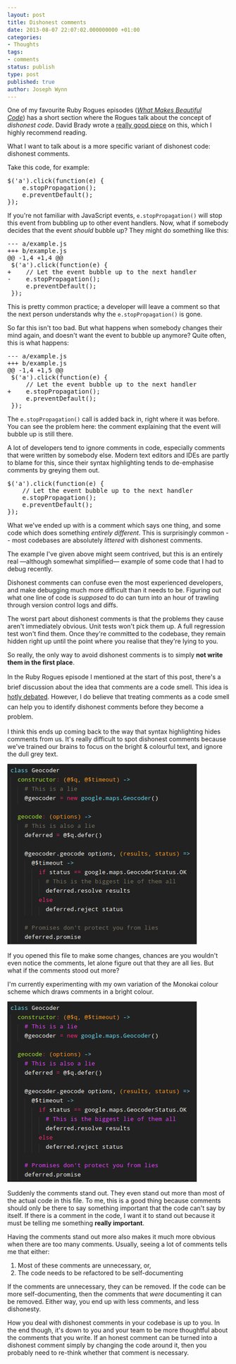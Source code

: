 ```yaml
---
layout: post
title: Dishonest comments
date: 2013-08-07 22:07:02.000000000 +01:00
categories:
- Thoughts
tags:
- comments
status: publish
type: post
published: true
author: Joseph Wynn
---
```

<p>One of my favourite Ruby Rogues episodes (<a href="http://rubyrogues.com/what-makes-beautiful-code/"><em>What Makes Beautiful Code</em></a>) has a short section where the Rogues talk about the concept of <em>dishonest code</em>. David Brady wrote a <a href="http://chalain.livejournal.com/39332.html">really good piece</a> on this, which I highly recommend reading.</p>
<p>What I want to talk about is a more specific variant of dishonest code: dishonest comments.</p>
<p>Take this code, for example:</p>
<pre class="highlight-js">$('a').click(function(e) {
    e.stopPropagation();
    e.preventDefault();
});</pre>
<p>If you're not familiar with JavaScript events, <code>e.stopPropagation()</code> will stop this event from bubbling up to other event handlers. Now, what if somebody decides that the event <em>should</em> bubble up? They might do something like this:</p>
<pre class="highlight-diff diff">--- a/example.js
+++ b/example.js
@@ -1,4 +1,4 @@
 $('a').click(function(e) {
+    // Let the event bubble up to the next handler
-    e.stopPropagation();
     e.preventDefault();
 });</pre>
<p>This is pretty common practice; a developer will leave a comment so that the next person understands why the <code>e.stopPropagation()</code> is gone.<!--more--></p>
<p>So far this isn't too bad. But what happens when somebody changes their mind again, and doesn't want the event to bubble up anymore? Quite often, this is what happens:</p>
<pre class="highlight-diff diff">--- a/example.js
+++ b/example.js
@@ -1,4 +1,5 @@
 $('a').click(function(e) {
     // Let the event bubble up to the next handler
+    e.stopPropagation();
     e.preventDefault();
 });</pre>
<p>The <code>e.stopPropagation()</code> call is added back in, right where it was before. You can see the problem here: the comment explaining that the event will bubble up is still there.</p>
<p>A lot of developers tend to ignore comments in code, especially comments that were written by somebody else. Modern text editors and IDEs are partly to blame for this, since their syntax highlighting tends to de-emphasise comments by greying them out.</p>
<pre class="highlight-js">$('a').click(function(e) {
    // Let the event bubble up to the next handler
    e.stopPropagation();
    e.preventDefault();
});</pre>
<p>What we've ended up with is a comment which says one thing, and some code which does something <em>entirely different</em>. This is surprisingly common -- most codebases are absolutely <em>littered</em> with dishonest comments.</p>
<p>The example I've given above might seem contrived, but this is an entirely real —although somewhat simplified— example of some code that I had to debug recently.</p>
<p>Dishonest comments can confuse even the most experienced developers, and make debugging much more difficult than it needs to be. Figuring out what one line of code is <em>supposed</em> to do can turn into an hour of trawling through version control logs and diffs.</p>
<p>The worst part about dishonest comments is that the problems they cause aren't immediately obvious. Unit tests won't pick them up. A full regression test won't find them. Once they're committed to the codebase, they remain hidden right up until the point where you realise that they're lying to you.</p>
<p>So really, the only way to avoid dishonest comments is to simply <strong>not write them in the first place</strong>.</p>
<p><span style="line-height: 1.6;">In the Ruby Rogues episode I mentioned at the start of this post, there's a brief discussion about the idea that comments are a code smell. This idea is </span><a style="line-height: 1.6;" href="http://programmers.stackexchange.com/questions/1/comments-are-a-code-smell">hotly debated</a>.<span style="line-height: 1.6;"> However, I do believe that treating comments as a code smell can help you to identify dishonest comments before they become a problem.</span></p>
<p>I think this ends up coming back to the way that syntax highlighting hides comments from us. It's really difficult to spot dishonest comments because we've trained our brains to focus on the bright &amp; colourful text, and ignore the dull grey text.</p>
<p><img class="aligncenter size-full wp-image-881" src="assets/hidden-comments.png" alt="Greyed-out comments" width="430" height="409" /></p>
<p>If you opened this file to make some changes, chances are you wouldn't even notice the comments, let alone figure out that they are all lies. But what if the comments stood out more?</p>
<p>I'm currently experimenting with my own variation of the Monokai colour scheme which draws comments in a bright colour.</p>
<p><img class="aligncenter size-full wp-image-882" src="assets/bright-comments.png" alt="Bright comments" width="430" height="409" /></p>
<p>Suddenly the comments stand out. They even stand out more than most of the actual code in this file. To me, this is a good thing because comments should only be there to say something important that the code can't say by itself. If there is a comment in the code, I want it to stand out because it must be telling me something <strong>really important</strong>.</p>
<p>Having the comments stand out more also makes it much more obvious when there are too many comments. Usually, seeing a lot of comments tells me that either:</p>
<ol>
<li>Most of these comments are unnecessary, or,</li>
<li>The code needs to be refactored to be self-documenting</li>
</ol>
<p>If the comments are unnecessary, they can be removed. If the code can be more self-documenting, then the comments that <em>were</em> documenting it can be removed. Either way, you end up with less comments, and less dishonesty.</p>
<p>How you deal with dishonest comments in your codebase is up to you. In the end though, it's down to you and your team to be more thoughtful about the comments that you write. If an honest comment can be turned into a dishonest comment simply by changing the code around it, then you probably need to re-think whether that comment is necessary.</p>
